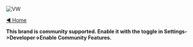 ![VW](https://user-images.githubusercontent.com/37757984/82105487-5ca67c00-96d0-11ea-80ef-ba6bbff61d2a.jpg)

[◄ Home](https://github.com/commaai/openpilot/wiki)

**This brand is community supported. Enable it with the toggle in Settings->Developer->Enable Community Features.**